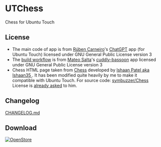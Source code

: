 # UTChess  
Chess for Ubuntu Touch

## License
- The main code of app is from [Rúben Carneiro](https://gitlab.com/rubencarneiro)'s [ChatGPT](https://gitlab.com/rubencarneiro/ChatGPT) app (for Ubuntu Touch) licensed under GNU General Public License version 3
- The [build workflow](https://github.com/symbuzzer/UTChess/blob/master/.github/workflows/clickable.yml) is from [Mateo Salta](https://github.com/mateosalta)'s [cuddly-bassoon](https://github.com/mateosalta/cuddly-bassoon) app licensed under GNU General Public License version 3
- Chess HTML page taken from [Chess](https://github.com/Ishaan35/Chess) developed by [Ishaan Patel aka Ishaan35 ](https://github.com/Ishaan35). It has been modified quite heavily by me to make it compatible with Ubuntu Touch. For source code: [symbuzzer/Chess](https://github.com/symbuzzer/Chess) License is [already asked](https://github.com/Ishaan35/Chess/issues/2) to him.

## Changelog
[CHANGELOG.md](https://github.com/symbuzzer/UTChess/blob/main/CHANGELOG.md)

## Download
[![OpenStore](https://open-store.io/badges/en_US.png)](https://open-store.io/app/UTChess.symbuzzer)

